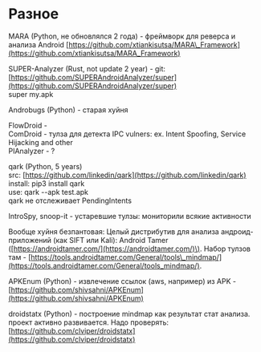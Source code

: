 # Разное

MARA \(Python, не обновлялся 2 года\) - фреймворк для реверса и анализа Android [https://github.com/xtiankisutsa/MARA\_Framework](https://github.com/xtiankisutsa/MARA_Framework)

SUPER-Analyzer \(Rust, not update 2 year\) - git: [https://github.com/SUPERAndroidAnalyzer/super](https://github.com/SUPERAndroidAnalyzer/super)  
super my.apk

Androbugs \(Python\) - старая хуйня

  
FlowDroid -   
ComDroid - тулза для детекта IPC vulners: ex. Intent Spoofing, Service   
Hijacking and other   
PIAnalyzer - ?

qark \(Python, 5 years\)  
src: [https://github.com/linkedin/qark](https://github.com/linkedin/qark)  
install: pip3 install qark  
use: qark --apk test.apk  
qark не отслеживает PendingIntents

IntroSpy, snoop-it - устаревшие тулзы: мониторили всякие активности

Вообще хуйня безпантовая: Целый дистрибутив для анализа андроид-приложений \(как SIFT или Kali\): Android Tamer \([https://androidtamer.com/](https://androidtamer.com/)\). Набор тулзов там - [https://tools.androidtamer.com/General/tools\_mindmap/](https://tools.androidtamer.com/General/tools_mindmap/).

APKEnum \(Python\) - извлечение ссылок \(aws, например\) из APK - [https://github.com/shivsahni/APKEnum](https://github.com/shivsahni/APKEnum) 

droidstatx \(Python\) - построение mindmap как результат стат анализа. проект активно развивается. Надо проверять: [https://github.com/clviper/droidstatx](https://github.com/clviper/droidstatx)

